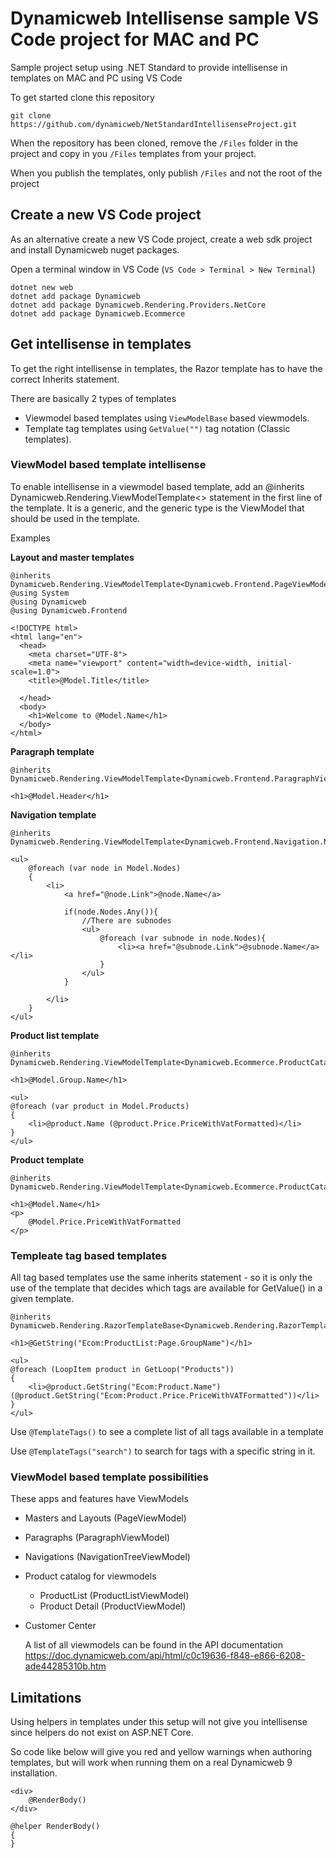 # Dynamicweb Intellisense sample VS Code project for MAC and PC
Sample project setup using .NET Standard to provide intellisense in templates on MAC and PC using VS Code

To get started clone this repository
```
git clone https://github.com/dynamicweb/NetStandardIntellisenseProject.git
```

When the repository has been cloned, remove the ```/Files``` folder in the project and copy in you ```/Files``` templates from your project.

When you publish the templates, only publish ```/Files``` and not the root of the project

## Create a new VS Code project
As an alternative create a new VS Code project, create a web sdk project and install Dynamicweb nuget packages.

Open a terminal window in VS Code (```VS Code > Terminal > New Terminal```)
```
dotnet new web
dotnet add package Dynamicweb
dotnet add package Dynamicweb.Rendering.Providers.NetCore
dotnet add package Dynamicweb.Ecommerce
```


## Get intellisense in templates
To get the right intellisense in templates, the Razor template has to have the correct Inherits statement.

There are basically 2 types of templates
- Viewmodel based templates using ```ViewModelBase``` based viewmodels.
- Template tag templates using ```GetValue("")``` tag notation (Classic templates).

### ViewModel based template intellisense
To enable intellisense in a viewmodel based template, add an @inherits Dynamicweb.Rendering.ViewModelTemplate<> statement in the first line of the template. It is a generic, and the generic type is the ViewModel that should be used in the template.

Examples

**Layout and master templates**

```
@inherits Dynamicweb.Rendering.ViewModelTemplate<Dynamicweb.Frontend.PageViewModel>
@using System
@using Dynamicweb
@using Dynamicweb.Frontend

<!DOCTYPE html>
<html lang="en">
  <head>
    <meta charset="UTF-8">
    <meta name="viewport" content="width=device-width, initial-scale=1.0">
    <title>@Model.Title</title>

  </head>
  <body>
    <h1>Welcome to @Model.Name</h1>
  </body>
</html>
```

**Paragraph template**
```
@inherits Dynamicweb.Rendering.ViewModelTemplate<Dynamicweb.Frontend.ParagraphViewModel>

<h1>@Model.Header</h1>
```

**Navigation template**
```
@inherits Dynamicweb.Rendering.ViewModelTemplate<Dynamicweb.Frontend.Navigation.NavigationTreeViewModel>

<ul>
    @foreach (var node in Model.Nodes)
    {
        <li>
            <a href="@node.Link">@node.Name</a>

            if(node.Nodes.Any()){
                //There are subnodes
                <ul>
                    @foreach (var subnode in node.Nodes){
                        <li><a href="@subnode.Link">@subnode.Name</a></li>
                    }
                </ul>
            }

        </li>
    }
</ul>
```

**Product list template**
```
@inherits Dynamicweb.Rendering.ViewModelTemplate<Dynamicweb.Ecommerce.ProductCatalog.ProductListViewModel>

<h1>@Model.Group.Name</h1>

<ul>
@foreach (var product in Model.Products)
{
    <li>@product.Name (@product.Price.PriceWithVatFormatted)</li>
}
</ul>
```

**Product template**
```
@inherits Dynamicweb.Rendering.ViewModelTemplate<Dynamicweb.Ecommerce.ProductCatalog.ProductViewModel>

<h1>@Model.Name</h1>
<p>
    @Model.Price.PriceWithVatFormatted
</p>
```

### Templeate tag based templates
All tag based templates use the same inherits statement - so it is only the use of the template that decides which tags are available for GetValue() in a given template.


```
@inherits Dynamicweb.Rendering.RazorTemplateBase<Dynamicweb.Rendering.RazorTemplateModel<Dynamicweb.Rendering.Template>>

<h1>@GetString("Ecom:ProductList:Page.GroupName")</h1>

<ul>
@foreach (LoopItem product in GetLoop("Products"))
{
    <li>@product.GetString("Ecom:Product.Name") (@product.GetString("Ecom:Product.Price.PriceWithVATFormatted"))</li>
}
</ul>
```

Use ```@TemplateTags()``` to see a complete list of all tags available in a template

Use ```@TemplateTags("search")``` to search for tags with a specific string in it.

### ViewModel based template possibilities
These apps and features have ViewModels
- Masters and Layouts (PageViewModel)
- Paragraphs (ParagraphViewModel)
- Navigations (NavigationTreeViewModel)
- Product catalog for viewmodels
  - ProductList (ProductListViewModel)
  - Product Detail (ProductViewModel)
- Customer Center
  
  A list of all viewmodels can be found in the API documentation https://doc.dynamicweb.com/api/html/c0c19636-f848-e866-6208-ade44285310b.htm

## Limitations
Using helpers in templates under this setup will not give you intellisense since helpers do not exist on ASP.NET Core.

So code like below will give you red and yellow warnings when authoring templates, but will work when running them on a real Dynamicweb 9 installation.

```
<div>
	@RenderBody()
</div>

@helper RenderBody()
{
}
```
